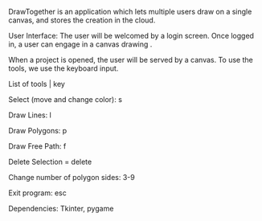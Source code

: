 DrawTogether is an application which lets multiple users draw on a single canvas, and stores the creation in the cloud.

User Interface:
The user will be welcomed by a login screen. Once logged in, a user can engage in a canvas drawing . 

When a project is opened, the user will be served by a canvas. To use the tools, we use the keyboard input.

List of tools | key

Select (move and change color): s

Draw Lines: l

Draw Polygons: p

Draw Free Path: f

Delete Selection = delete

Change number of polygon sides: 3-9

Exit program: esc

Dependencies: Tkinter, pygame
